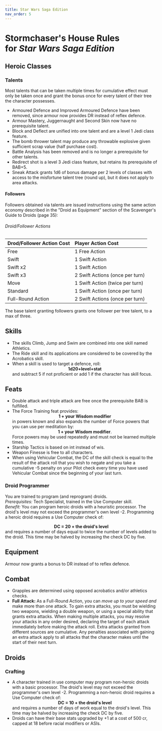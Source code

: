 ```yaml
---
title: Star Wars Saga Edition
nav_order: 5
---
```


# Stormchaser's House Rules<br>for *Star Wars Saga Edition*

## Heroic Classes

### Talents
Most talents that can be taken multiple times for cumulative effect must only be taken once and grant the bonus once for every talent of their tree the character possesses.
- Armoured Defence and Improved Armoured Defence have been removed, since armour now provides DR instead of reflex defence.
- Armour Mastery, Juggernaught and Second Skin now have no prerequisite talent.
- Block and Deflect are unified into one talent and are a level 1 Jedi class feature.
- The bomb thrower talent may produce any throwable explosive given sufficient scrap value (half purchase cost).
- Battle Analysis has been removed and is no longer a prerequisite for other talents.
- Redirect shot is a level 3 Jedi class feature, but retains its prerequisite of BAB+5.
- Sneak Attack grants 1d6 of bonus damage per 2 levels of classes with access to the misfortune talent tree (round up), but it does not apply to area attacks.

#### Followers
Followers obtained via talents are issued instructions using the same action economy described in the "Droid as Equipment" section of the Scavenger's Guide to Droids (page 35):

###### Droid/Follower Actions

| Drod/Follower Action Cost | Player Action Cost |
|:--------------------------|:-------------------|
| Free | 1 Free Action |
| Swift | 1 Swift Action |
| Swift x2 | 1 Swift Action |
| Swift x3 | 2 Swift Actions (once per turn) |
| Move | 1 Swift Action (twice per turn) |
| Standard | 1 Swift Action (once per turn) |
| Full-Round Action | 2 Swift Actions (once per turn) |

The base talent granting followers grants one follower per tree talent, to a max of three.

## Skills
* The skills Climb, Jump and Swim are combined into one skill named Athletics.
* The Ride skill and its applications are considered to be covered by the Acrobatics skill.
* When a skill is used to target a defence, roll: <center><strong>1d20+level+stat</strong></center> and subtract 5 if not proficient or add 1 if the character has skill focus.

## Feats
- Double attack and triple attack are free once the prerequisite BAB is fulfilled.
- The Force Training feat provides: <center><strong>1 + your Wisdom modifier</strong></center> in powers known and also expands the number of Force powers that you can use per meditation by: <center><strong>1 + your Wisdom modifier</strong>.</center> Force powers may be used repeatedly and must not be learned multiple times.
- Starship Tactics is based on int instead of wis.
- Weapon Finesse is free to all characters.
- When using Vehicular Combat, the DC of the skill check is equal to the result of the attack roll that you wish to negate and you take a cumulative -5 penalty on your Pilot check every time you have used Vehicular Combat since the beginning of your last turn.

### Droid Programmer
You are trained to program (and reprogram) droids.<br>
*Prerequisites:* Tech Specialist, trained in the Use Computer skill.<br>
*Benefit:* You can program heroic droids with a heuristic processor. The droid's level may not exceed the programmer's own level -2. Programming a heroic droid requires a Use Computer check of: <center><strong>DC = 20 + the droid's level</strong></center> and requires a number of days equal to twice the number of levels added to the droid. This time may be halved by increasing the check DC by five.

## Equipment
Armour now grants a bonus to DR instead of to reflex defence.

## Combat
* Grapples are determined using opposed acrobatics and/or athletics checks.
* **Full Attack:** As a Full-Round Action, you can *move up to your speed and* make more than one attack. To gain extra attacks, you must be wielding two weapons, wielding a double weapon, or using a special ability that grants extra attacks. When making multiple attacks, you may resolve your attacks in any order desired, declaring the target of each attack immediately before making the attack roll. Extra attacks granted from different sources are cumulative. Any penalties associated with gaining an extra attack apply to all attacks that the character makes until the start of their next turn.

## Droids

### Crafting
* A character trained in use computer may program non-heroic droids with a basic processor. The droid's level may not exceed the programmer's own level -2. Programming a non-heroic droid requires a Use Computer check of: <center><strong>DC = 10 + the droid's level</strong></center> and requires a number of days of work equal to the droid's level. This time may be halved by increasing the check DC by five.
* Droids can have their base stats upgraded by +1 at a cost of 500 cr, capped at 18 before racial modifiers or ASIs.
